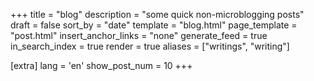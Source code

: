 +++
title = "blog"
description = "some quick non-microblogging posts"
draft = false
sort_by = "date"
template = "blog.html"
page_template = "post.html"
insert_anchor_links = "none"
generate_feed = true
in_search_index = true
render = true
aliases = ["writings", "writing"]

[extra]
lang = 'en'
show_post_num = 10
+++

